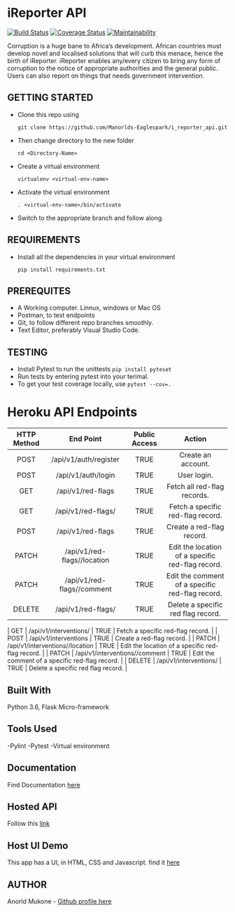 # iReporter API
[![Build Status](https://travis-ci.org/Manorlds-Eaglespark/i_reporter_api.svg?branch=hot-fix-auth)](https://travis-ci.org/Manorlds-Eaglespark/i_reporter_api)       [![Coverage Status](https://coveralls.io/repos/github/Manorlds-Eaglespark/i_reporter_api/badge.svg?branch=hot-fix-auth)](https://coveralls.io/github/Manorlds-Eaglespark/i_reporter_api?branch=hot-fix-auth)       [![Maintainability](https://api.codeclimate.com/v1/badges/081ad690f6cad3b3ca9d/maintainability)](https://codeclimate.com/github/Manorlds-Eaglespark/i_reporter_api/maintainability)

Corruption is a huge bane to Africa’s development. African countries must develop novel and localised solutions that will curb this menace, hence the birth of iReporter. iReporter enables any/every citizen to bring any form of corruption to the notice of appropriate authorities and the general public. Users can also report on things that needs government intervention.

## GETTING STARTED
* Clone this repo using 

  ```git clone https://github.com/Manorlds-Eaglespark/i_reporter_api.git```

* Then change directory to the new folder
  
  ```cd <Directory-Name> ```

* Create a virtual environment
  
  ```virtualenv <virtual-env-name>```

* Activate the virtual environment

  ```. <virtual-env-name>/bin/activate```

* Switch to the appropriate branch and follow along.

## REQUIREMENTS

* Install all the dependencies in your virtual environment
  
  ```pip install requirements.txt```

## PREREQUITES
- A Working computer. Linnux, windows or Mac OS
- Postman, to test endpoints
- Git, to follow different repo branches smoothly.
- Text Editor, preferably Visual Studio Code.

## TESTING
* Install Pytest to run the unittests
```pip install pyteset```
* Run tests by entering pytest into your terimal.
* To get your test coverage locally, use
```pytest --cov=.```

# Heroku API Endpoints

| HTTP Method  | End Point       | Public Access      |  Action            |
| :------------:|:---------------:| :---------------:|:---------------------:|
| POST    | /api/v1/auth/register | TRUE |  Create an account.  |
| POST    | /api/v1/auth/login | TRUE |  User login.  |
| GET    | /api/v1/red-flags | TRUE |  Fetch all red-flag records.  |
| GET    | /api/v1/red-flags/<red-flag-id>        |  TRUE |   Fetch a specific red-flag record.    |
| POST   | /api/v1/red-flags        |    TRUE |   Create a red-flag record.   |
| PATCH  | /api/v1/red-flags/<red-flag-id>/location  | TRUE  |   Edit the location of a specific red-flag record.  |
| PATCH  | /api/v1/red-flags/<red-flag-id>/comment  | TRUE   |   Edit the comment of a specific red-flag record.  |
| DELETE | /api/v1/red-flags/<red-flag-id>  |  TRUE  |   Delete a specific red flag record.   |

| GET    | /api/v1/interventions/<intervention-id>        |  TRUE |   Fetch a specific red-flag record.    |
| POST   | /api/v1/interventions        |    TRUE |   Create a red-flag record.   |
| PATCH  | /api/v1/interventions/<intervention-id>/location  | TRUE  |   Edit the location of a specific red-flag record.  |
| PATCH  | /api/v1/interventions/<intervention-id>/comment  | TRUE   |   Edit the comment of a specific red-flag record.  |
| DELETE | /api/v1/interventions/<intervention-id>  |  TRUE  |   Delete a specific red flag record.   |

## Built With
Python 3.6, Flask Micro-framework

## Tools Used
-Pylint
-Pytest
-Virtual environment

## Documentation
Find Documentation [here](https://app.swaggerhub.com/apis/Manorlds-Eaglespark/iReporter/1.0.0)

## Hosted API
Follow this [link](https://ireporter256.herokuapp.com)

## Host UI Demo
This app has a UI, in HTML, CSS and Javascript. find it [here](https://manorlds-eaglespark.github.io/i_reporter/)

## AUTHOR
Anorld Mukone - [Github profile here](https://github.com/Manorlds-Eaglespark)
